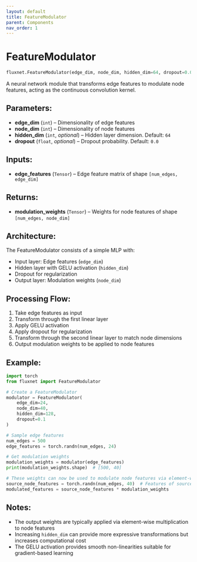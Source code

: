 ```yaml
---
layout: default
title: FeatureModulator
parent: Components
nav_order: 1
---
```


# FeatureModulator

```python
fluxnet.FeatureModulator(edge_dim, node_dim, hidden_dim=64, dropout=0.0)
```

A neural network module that transforms edge features to modulate node features, acting as the continuous convolution kernel.

## Parameters:

- **edge_dim** (`int`) – Dimensionality of edge features
- **node_dim** (`int`) – Dimensionality of node features
- **hidden_dim** (`int`, *optional*) – Hidden layer dimension. Default: `64`
- **dropout** (`float`, *optional*) – Dropout probability. Default: `0.0`

## Inputs:

- **edge_features** (`Tensor`) – Edge feature matrix of shape `[num_edges, edge_dim]`

## Returns:

- **modulation_weights** (`Tensor`) – Weights for node features of shape `[num_edges, node_dim]`

## Architecture:

The FeatureModulator consists of a simple MLP with:
- Input layer: Edge features (`edge_dim`)
- Hidden layer with GELU activation (`hidden_dim`)
- Dropout for regularization
- Output layer: Modulation weights (`node_dim`)

## Processing Flow:

1. Take edge features as input
2. Transform through the first linear layer
3. Apply GELU activation
4. Apply dropout for regularization
5. Transform through the second linear layer to match node dimensions
6. Output modulation weights to be applied to node features

## Example:

```python
import torch
from fluxnet import FeatureModulator

# Create a FeatureModulator
modulator = FeatureModulator(
    edge_dim=24,
    node_dim=40,
    hidden_dim=128,
    dropout=0.1
)

# Sample edge features
num_edges = 500
edge_features = torch.randn(num_edges, 24)

# Get modulation weights
modulation_weights = modulator(edge_features)
print(modulation_weights.shape)  # [500, 40]

# These weights can now be used to modulate node features via element-wise multiplication
source_node_features = torch.randn(num_edges, 40)  # Features of source nodes for each edge
modulated_features = source_node_features * modulation_weights
```

## Notes:

- The output weights are typically applied via element-wise multiplication to node features
- Increasing `hidden_dim` can provide more expressive transformations but increases computational cost
- The GELU activation provides smooth non-linearities suitable for gradient-based learning
